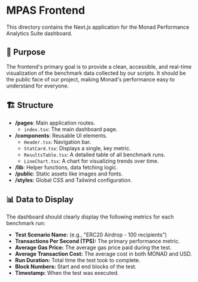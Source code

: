 # MPAS Frontend

This directory contains the Next.js application for the Monad Performance Analytics Suite dashboard.

## 🎯 Purpose

The frontend's primary goal is to provide a clean, accessible, and real-time visualization of the benchmark data collected by our scripts. It should be the public face of our project, making Monad's performance easy to understand for everyone.

## 🏗️ Structure

-   **/pages**: Main application routes.
    -   `index.tsx`: The main dashboard page.
-   **/components**: Reusable UI elements.
    -   `Header.tsx`: Navigation bar.
    -   `StatCard.tsx`: Displays a single, key metric.
    -   `ResultsTable.tsx`: A detailed table of all benchmark runs.
    -   `LineChart.tsx`: A chart for visualizing trends over time.
-   **/lib**: Helper functions, data fetching logic.
-   **/public**: Static assets like images and fonts.
-   **/styles**: Global CSS and Tailwind configuration.

## 📊 Data to Display

The dashboard should clearly display the following metrics for each benchmark run:

-   **Test Scenario Name:** (e.g., "ERC20 Airdrop - 100 recipients")
-   **Transactions Per Second (TPS):** The primary performance metric.
-   **Average Gas Price:** The average gas price paid during the test.
-   **Average Transaction Cost:** The average cost in both MONAD and USD.
-   **Run Duration:** Total time the test took to complete.
-   **Block Numbers:** Start and end blocks of the test.
-   **Timestamp:** When the test was executed. 